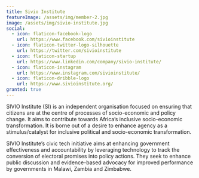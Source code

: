 ```yaml
---
title: Sivio Institute
featureImage: /assets/img/member-2.jpg
image: /assets/img/sivio-institute.jpg
social:
  - icon: flaticon-facebook-logo
    url: https://www.facebook.com/sivioinstitute
  - icon: flaticon-twitter-logo-silhouette
    url: https://twitter.com/sivioinstitute
  - icon: flaticon-startup
    url: https://www.linkedin.com/company/sivio-institute/
  - icon: flaticon-instagram
    url: https://www.instagram.com/sivioinstitute/
  - icon: flaticon-dribble-logo
    url: https://www.sivioinstitute.org/
granted: true
---
```

SIVIO Institute (SI) is an independent organisation focused on ensuring that citizens are at the centre of processes of socio-economic and policy change. It aims to contribute towards Africa’s inclusive socio-economic transformation. It is borne out of a desire to enhance agency as a stimulus/catalyst for inclusive political and socio-economic transformation.

SIVIO Institute’s civic tech initiative aims at enhancing government effectiveness and accountability by leveraging technology to track the conversion of electoral promises into policy actions. They seek to enhance public discussion and evidence-based advocacy for improved performance by governments in Malawi, Zambia and Zimbabwe.